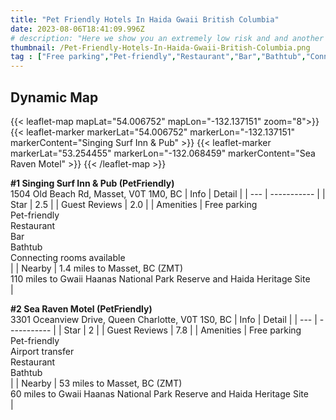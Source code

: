 ```yaml
---
title: "Pet Friendly Hotels In Haida Gwaii British Columbia"
date: 2023-08-06T18:41:09.996Z
# description: "Here we show you an extremely low risk and and another medium risk approach to earn passive income "
thumbnail: /Pet-Friendly-Hotels-In-Haida-Gwaii-British-Columbia.png
tag : ["Free parking","Pet-friendly","Restaurant","Bar","Bathtub","Connecting rooms available","Airport transfer"]
---
```


## Dynamic Map
{{< leaflet-map  mapLat="54.006752" mapLon="-132.137151" zoom="8">}}
    {{< leaflet-marker markerLat="54.006752" markerLon="-132.137151" markerContent="Singing Surf Inn & Pub" >}}
    {{< leaflet-marker markerLat="53.254455" markerLon="-132.068459" markerContent="Sea Raven Motel" >}}
{{< /leaflet-map >}}


**#1 Singing Surf Inn & Pub (PetFriendly)**<br>1504 Old Beach Rd, Masset, V0T 1M0, BC
| Info | Detail |
| --- | ----------- |
| Star | 2.5 |
| Guest Reviews | 2.0 |
| Amenities | Free parking<br>Pet-friendly<br>Restaurant<br>Bar<br>Bathtub<br>Connecting rooms available<br> |
| Nearby | 1.4 miles to Masset, BC (ZMT)<br>110 miles to Gwaii Haanas National Park Reserve and Haida Heritage Site<br> |

**#2 Sea Raven Motel (PetFriendly)**<br>3301 Oceanview Drive, Queen Charlotte, V0T 1S0, BC
| Info | Detail |
| --- | ----------- |
| Star | 2 |
| Guest Reviews | 7.8 |
| Amenities | Free parking<br>Pet-friendly<br>Airport transfer<br>Restaurant<br>Bathtub<br> |
| Nearby | 53 miles to Masset, BC (ZMT)<br>60 miles to Gwaii Haanas National Park Reserve and Haida Heritage Site<br> |

